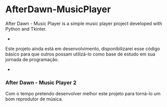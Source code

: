 # AfterDawn-MusicPlayer
After Dawn - Music Player is a simple music player project developed with Python and Tkinter.

-

Este projeto ainda está em desenvolvimento, disponibilizarei esse código básico para que outros possam utilizá-lo como base de estudo em sua jornada de programação.

-

### After Dawn - Music Player 2

Com o tempo pretendo desenvolver melhor este projeto para torná-lo um bom reprodutor de música.
